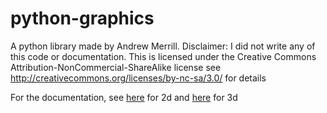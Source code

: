# python-graphics
A python library made by Andrew Merrill. Disclaimer: I did not write any of this code or documentation. This is licensed under the Creative Commons Attribution-NonCommercial-ShareAlike license see http://creativecommons.org/licenses/by-nc-sa/3.0/ for details


For the documentation, see [here](http://inside.catlin.edu/site/compsci/resources/python/graphics/PythonGraphics.html) for 2d and [here](http://inside.catlin.edu/site/compsci/resources/python/graphics/PythonGraphics3D.html) for 3d
